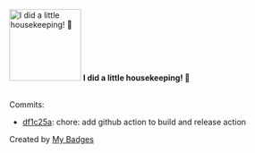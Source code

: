 <img src="https://github.com/my-badges/my-badges/blob/master/src/all-badges/chore-commit/chore-commit.png?raw=true" alt="I did a little housekeeping! 🧹" title="I did a little housekeeping! 🧹" width="128">
<strong>I did a little housekeeping! 🧹</strong>
<br><br>

Commits:

- <a href="https://github.com/qoomon/actions--commit/commit/df1c25a488785aab01fd140997e84ecc816d4092">df1c25a</a>: chore: add github action to build and release action


Created by <a href="https://github.com/my-badges/my-badges">My Badges</a>